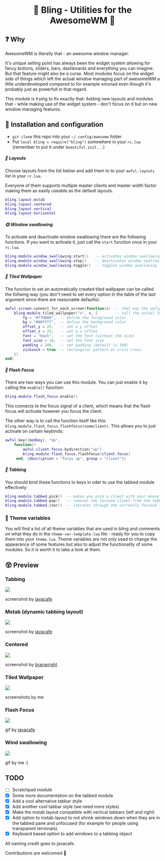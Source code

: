 # <center> 🌟 Bling - Utilities for the AwesomeWM 🌟 </center>

## ❓ Why

AwesomeWM is literally that - an awesome window manager. 

It's unique selling point has always been the widget system allowing for fancy buttons, sliders, bars, dashboards and everything you can imagine. But that feature might also be a curse. Most modules focus on the widget side of things which left the actual window managing part of awesomeWM a little underdeveloped compared to for example xmonad even though it's probably just as powerfull in that regard. 

This module is trying to fix exactly that: Adding new layouts and modules that - while making use of the widget system - don't focus on it but on new window managing features.

## 🧭 Installation and configuration
- `git clone` this repo into your `~/.config/awesome` folder
- Put ``local bling = require("bling")`` somewhere in your ``rc.lua`` (remember to put it under ``beautiful.init...``)

##### 📎 Layouts

Choose layouts from the list below and add them to to your `awful.layouts` list in your `rc.lua`.

Everyone of them supports multiple master clients and master width factor making them as easily useable as the default layouts.
```Lua
bling.layout.mstab
bling.layout.centered
bling.layout.vertical
bling.layout.horizontal
```

##### 😋 Window swallowing

To activate and deactivate window swallowing there are the following functions. If you want to activate it, just call the `start` function once in your `rc.lua`.
```lua
bling.module.window_swallowing.start()   -- activates window swallowing
bling.module.window_swallowing.stop()    -- deactivates window swallowing
bling.module.window_swallowing.toggle()  -- toggles window swallowing
```

##### 🏬 Tiled Wallpaper 

The function to set an automatically created tiled wallpaper can be called the follwing way (you don't need to set every option in the table of the last argument since there are reasonable defaults):
```lua
awful.screen.connect_for_each_screen(function(s)  -- that way the wallpaper is applied to every screen 
    bling.module.tiled_wallpaper("x", s, {        -- call the actual function ("x" is the string that will be tiled)
        fg = "#ff0000",  -- define the foreground color
        bg = "#00ffff",  -- define the background color
        offset_y = 25,   -- set a y offset
        offset_x = 25,   -- set a x offset
        font = "Hack",   -- set the font (without the size)
        font_size = 14,  -- set the font size
        padding = 100,   -- set padding (default is 100)
        zickzack = true  -- rectangular pattern or criss cross
    })
end)
```

##### 🔦 Flash Focus

There are two ways you can use this module. You can just enable it by calling the `enable()` function:
```lua
bling.module.flash_focus.enable()
```
This connects to the focus signal of a client, which means that the flash focus will activate however you focus the client.

The other way is to call the function itself like this: `bling.module.flash_focus.flashfocus(someclient)`. This allows you to just activate on certain keybinds:
```lua
awful.key({modkey}, "Up",
    function() 
        awful.client.focus.bydirection("up")
        bling.module.flash_focus.flashfocus(client.focus)
     end, {description = "focus up", group = "client"})
```

##### 📑 Tabbing

You should bind these functions to keys in oder to use the tabbed module effectively:
```lua
bling.module.tabbed.pick()  -- makes you pick a client with your mouse to add to the tabbing group
bling.module.tabbed.pop()   -- removes the focused client from the tabbing group
bling.module.tabbed.iter()  -- iterates through the currently focused tabbing group
```


### 🌈 Theme variables
You will find a list of all theme variables that are used in bling and comments on what they do in the `theme-var-template.lua` file - ready for you to copy them into your `theme.lua`. Theme variables are not only used to change the appearance of some features but also to adjust the functionality of some modules. So it is worth it to take a look at them.

## 😲 Preview

### Tabbing
![](https://imgur.com/08AlNhQ.png)

screenshot by [javacafe](https://github.com/JavaCafe01)

### Mstab (dynamic tabbing layout)
![](https://imgur.com/HZRgApE.png)

screenshot by [javacafe](https://github.com/JavaCafe01)

### Centered
![](https://media.discordapp.net/attachments/769673106842845194/780095998239834142/unknown.png)

screenshot by [branwright](https://github.com/branwright1)

### Tiled Wallpaper
![](https://media.discordapp.net/attachments/702548913999314964/773887721294135296/tiled-wallpapers.png?width=1920&height=1080)

screenshots by me

### Flash Focus
![](https://imgur.com/5txYrlV.gif)

gif by [javacafe](https://github.com/JavaCafe01)

### Wind swallowing
![](https://media.discordapp.net/attachments/635625813143978012/769180910683684864/20-10-23-14-40-32.gif)

gif by me :)

## TODO
- [ ] Scratchpad module
- [x] Some more documentation on the tabbed module
- [x] Add a cool alternative tabbar style  
- [x] Add another cool tabbar style (we need more styles)
- [x] Make the mstab layout compatible with vertical tabbars (left and right)
- [x] Add option to mstab layout to not shrink windows down when they are in the tabbed pane and unfocused (for example for people using transparent terminals)
- [x] Keyboard based option to add windows to a tabbing object

All naming credit goes to javacafe.

Contributions are welcomed 💛
